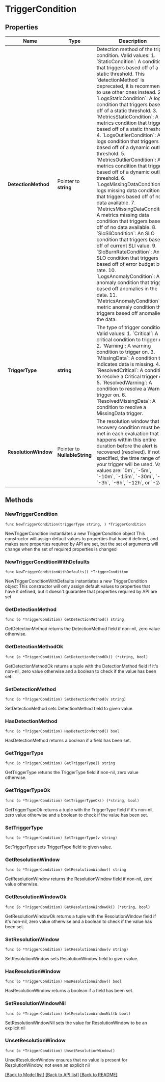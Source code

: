 # TriggerCondition

## Properties

Name | Type | Description | Notes
------------ | ------------- | ------------- | -------------
**DetectionMethod** | Pointer to **string** | Detection method of the trigger condition. Valid values:   1. &#x60;StaticCondition&#x60;: A condition that triggers based off of a static threshold. This &#x60;detectionMethod&#x60; is deprecated, it is recommended to use other ones instead.   2. &#x60;LogsStaticCondition&#x60;: A logs condition that triggers based off of a static threshold.   3. &#x60;MetricsStaticCondition&#x60;: A metrics condition that triggers based off of a static threshold.   4. &#x60;LogsOutlierCondition&#x60;: A logs condition that triggers based off of a dynamic outlier threshold.   5. &#x60;MetricsOutlierCondition&#x60;: A metrics condition that triggers based off of a dynamic outlier threshold.   6. &#x60;LogsMissingDataCondition&#x60;: A logs missing data condition that triggers based off of no data available.   7. &#x60;MetricsMissingDataCondition&#x60;: A metrics missing data condition that triggers based off of no data available.   8. &#x60;SloSliCondition&#x60;: An SLO condition that triggers based off of current SLI value.   9. &#x60;SloBurnRateCondition&#x60;: An SLO condition that triggers based off of error budget burn rate.   10. &#x60;LogsAnomalyCondition&#x60;: A log anomaly condition that triggers based off anomalies in the data.   11. &#x60;MetricsAnomalyCondition&#x60;: A metric anomaly condition that triggers based off anomalies in the data. | [optional] [default to "StaticCondition"]
**TriggerType** | **string** | The type of trigger condition. Valid values:   1. &#x60;Critical&#x60;: A critical condition to trigger on.   2. &#x60;Warning&#x60;: A warning condition to trigger on.   3. &#x60;MissingData&#x60;: A condition that indicates data is missing.   4. &#x60;ResolvedCritical&#x60;: A condition to resolve a Critical trigger on.   5. &#x60;ResolvedWarning&#x60;: A condition to resolve a Warning trigger on.   6. &#x60;ResolvedMissingData&#x60;: A condition to resolve a MissingData trigger. | 
**ResolutionWindow** | Pointer to **NullableString** | The resolution window that the recovery condition must be met in each evaluation that happens within this entire duration before the alert is recovered (resolved). If not specified, the time range of your trigger will be used. Valid values are: &#x60;0m&#x60;, &#x60;-5m&#x60;, &#x60;-10m&#x60;, &#x60;-15m&#x60;, &#x60;-30m&#x60;, &#x60;-1h&#x60;, &#x60;-3h&#x60;, &#x60;-6h&#x60;, &#x60;-12h&#x60;, or &#x60;-24h&#x60; | [optional] 

## Methods

### NewTriggerCondition

`func NewTriggerCondition(triggerType string, ) *TriggerCondition`

NewTriggerCondition instantiates a new TriggerCondition object
This constructor will assign default values to properties that have it defined,
and makes sure properties required by API are set, but the set of arguments
will change when the set of required properties is changed

### NewTriggerConditionWithDefaults

`func NewTriggerConditionWithDefaults() *TriggerCondition`

NewTriggerConditionWithDefaults instantiates a new TriggerCondition object
This constructor will only assign default values to properties that have it defined,
but it doesn't guarantee that properties required by API are set

### GetDetectionMethod

`func (o *TriggerCondition) GetDetectionMethod() string`

GetDetectionMethod returns the DetectionMethod field if non-nil, zero value otherwise.

### GetDetectionMethodOk

`func (o *TriggerCondition) GetDetectionMethodOk() (*string, bool)`

GetDetectionMethodOk returns a tuple with the DetectionMethod field if it's non-nil, zero value otherwise
and a boolean to check if the value has been set.

### SetDetectionMethod

`func (o *TriggerCondition) SetDetectionMethod(v string)`

SetDetectionMethod sets DetectionMethod field to given value.

### HasDetectionMethod

`func (o *TriggerCondition) HasDetectionMethod() bool`

HasDetectionMethod returns a boolean if a field has been set.

### GetTriggerType

`func (o *TriggerCondition) GetTriggerType() string`

GetTriggerType returns the TriggerType field if non-nil, zero value otherwise.

### GetTriggerTypeOk

`func (o *TriggerCondition) GetTriggerTypeOk() (*string, bool)`

GetTriggerTypeOk returns a tuple with the TriggerType field if it's non-nil, zero value otherwise
and a boolean to check if the value has been set.

### SetTriggerType

`func (o *TriggerCondition) SetTriggerType(v string)`

SetTriggerType sets TriggerType field to given value.


### GetResolutionWindow

`func (o *TriggerCondition) GetResolutionWindow() string`

GetResolutionWindow returns the ResolutionWindow field if non-nil, zero value otherwise.

### GetResolutionWindowOk

`func (o *TriggerCondition) GetResolutionWindowOk() (*string, bool)`

GetResolutionWindowOk returns a tuple with the ResolutionWindow field if it's non-nil, zero value otherwise
and a boolean to check if the value has been set.

### SetResolutionWindow

`func (o *TriggerCondition) SetResolutionWindow(v string)`

SetResolutionWindow sets ResolutionWindow field to given value.

### HasResolutionWindow

`func (o *TriggerCondition) HasResolutionWindow() bool`

HasResolutionWindow returns a boolean if a field has been set.

### SetResolutionWindowNil

`func (o *TriggerCondition) SetResolutionWindowNil(b bool)`

 SetResolutionWindowNil sets the value for ResolutionWindow to be an explicit nil

### UnsetResolutionWindow
`func (o *TriggerCondition) UnsetResolutionWindow()`

UnsetResolutionWindow ensures that no value is present for ResolutionWindow, not even an explicit nil

[[Back to Model list]](../README.md#documentation-for-models) [[Back to API list]](../README.md#documentation-for-api-endpoints) [[Back to README]](../README.md)


